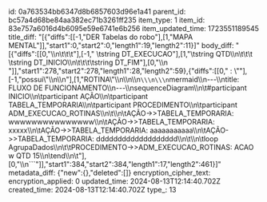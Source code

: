 id: 0a763534bb6347d8b6857603d96e1a41
parent_id: bc57a4d68be84aa382ec71b3261ff235
item_type: 1
item_id: 83e757a6016d4b6095e59e6741e6b256
item_updated_time: 1723551189545
title_diff: "[{\"diffs\":[[-1,\"DER Tabelas do robo\"],[1,\"MAPA MENTAL\"]],\"start1\":0,\"start2\":0,\"length1\":19,\"length2\":11}]"
body_diff: "[{\"diffs\":[[0,\"\\\n\\t\\t\\t\"],[-1,\" \\tstring DT_EXECUCAO\"],[1,\"\\tstring QTD\\\n\\t\\t\\t \\tstring DT_INICIO\\\n\\t\\t\\t\\tstring DT_FIM\"],[0,\"\\\n   \"]],\"start1\":278,\"start2\":278,\"length1\":28,\"length2\":59},{\"diffs\":[[0,\" : \\\"\"],[-1,\"possui\\\"\\\n\\\n\"],[1,\"ROTINA\\\"\\\n\\\n\\\n```\\\n\\\n```mermaid\\\n---\\\ntitle: FLUXO DE FUNCIONAMENTO\\\n---\\\nsequenceDiagram\\\n\\t#participant INICIO\\\n\\tparticipant AÇÃO\\\n\\tparticipant TABELA_TEMPORARIA\\\n\\tparticipant PROCEDIMENTO\\\n\\tparticipant ADM_EXECUCAO_ROTINAS\\\n\\t\\\n\\tAÇÃO->>TABELA_TEMPORARIA: wwwwwwwwwwwwwww\\\n\\tAÇÃO->>TABELA_TEMPORARIA: xxxxx\\\n\\tAÇÃO->>TABELA_TEMPORARIA: aaaaaaaaaaa\\\n\\tAÇÃO->>TABELA_TEMPORARIA: ddddddddddddddddddd\\\n\\t\\\n\\tloop AgrupaDados\\\n\\t\\tPROCEDIMENTO->>ADM_EXECUCAO_ROTINAS: ACAO w QTD 15\\\n\\tend\\\n\\t\"],[0,\"\\\n```\"]],\"start1\":384,\"start2\":384,\"length1\":17,\"length2\":461}]"
metadata_diff: {"new":{},"deleted":[]}
encryption_cipher_text: 
encryption_applied: 0
updated_time: 2024-08-13T12:14:40.702Z
created_time: 2024-08-13T12:14:40.702Z
type_: 13